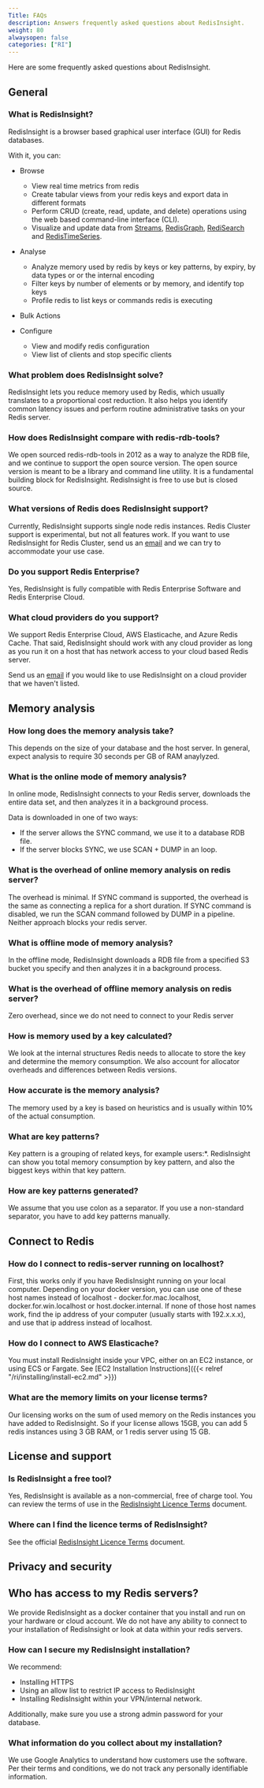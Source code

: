 ```yaml
---
Title: FAQs
description: Answers frequently asked questions about RedisInsight.
weight: 80
alwaysopen: false
categories: ["RI"]
---
```

Here are some frequently asked questions about RedisInsight.

## General

### What is RedisInsight?

RedisInsight is a browser based graphical user interface (GUI) for Redis databases. 

With it, you can:

- Browse
    - View real time metrics from redis
    - Create tabular views from your redis keys and export data in different formats
    - Perform CRUD (create, read, update, and delete) operations using the web based command-line interface (CLI).
    - Visualize and update data from [Streams](https://redis.io/topics/streams-intro), [RedisGraph](https://redisgraph.io), [RediSearch](https://redisearch.io) and [RedisTimeSeries](https://redistimeseries.io).

- Analyse
    - Analyze memory used by redis by keys or key patterns, by expiry, by data types or or the internal encoding
    - Filter keys by number of elements or by memory, and identify top keys
    - Profile redis to list keys or commands redis is executing

- Bulk Actions

- Configure
    - View and modify redis configuration
    - View list of clients and stop specific clients

### What problem does RedisInsight solve?

RedisInsight lets you reduce memory used by Redis, which usually translates to a proportional cost reduction. It also helps you identify common latency issues and perform routine administrative tasks on your Redis server.

### How does RedisInsight compare with redis-rdb-tools?

We open sourced redis-rdb-tools in 2012 as a way to analyze the RDB file, and we continue to support the open source version. The open source version is meant to be a library and command line utility. It is a fundamental building block for RedisInsight. RedisInsight is free to use but is closed source.

### What versions of Redis does RedisInsight support?

Currently, RedisInsight supports single node redis instances. Redis Cluster support is experimental, but not all features work. If you want to use RedisInsight for Redis Cluster, send us an [email](mailto:redisinsight@redislabs.com) and we can try to accommodate your use case.

### Do you support Redis Enterprise?

Yes, RedisInsight is fully compatible with Redis Enterprise Software and Redis Enterprise Cloud.

### What cloud providers do you support?

We support Redis Enterprise Cloud, AWS Elasticache, and Azure Redis Cache. That said, RedisInsight should work with any cloud provider as long as you run it on a host that has network access to your cloud based Redis server. 

Send us an [email](mailto:redisinsight@redislabs.com) if you would like to use RedisInsight on a cloud provider that we haven't listed.

## Memory analysis

### How long does the memory analysis take?

This depends on the size of your database and the host server.  In general, expect analysis to require 30 seconds per GB of RAM anaylyzed.

### What is the online mode of memory analysis?

In online mode, RedisInsight connects to your Redis server, downloads the entire data set, and then analyzes it in a background process. 

Data is downloaded in one of two ways:

- If the server allows the SYNC command, we use it to a database RDB file.
- If the server blocks SYNC, we use SCAN&nbsp;+&nbsp;DUMP in an loop.

### What is the overhead of online memory analysis on redis server?

The overhead is minimal. If SYNC command is supported, the overhead is the same as connecting a replica for a short duration. If SYNC command is disabled, we run the  SCAN command followed by DUMP in a pipeline. Neither approach blocks your redis server.

### What is offline mode of memory analysis?

In the offline mode, RedisInsight downloads a RDB file from a specified S3 bucket you specify and then analyzes it in a background process.

### What is the overhead of offline memory analysis on redis server?

Zero overhead, since we do not need to connect to your Redis server

### How is memory used by a key calculated?

We look at the internal structures Redis needs to allocate to store the key and determine the memory consumption. We also account for allocator overheads and differences between Redis versions.

### How accurate is the memory analysis?

The memory used by a key is based on heuristics and is usually within 10% of the actual consumption.

### What are key patterns?

Key pattern is a grouping of related keys, for example users:*. RedisInsight can show you total memory consumption by key pattern, and also the biggest keys within that key pattern.

### How are key patterns generated?

We assume that you use colon as a separator. If you use a non-standard separator, you have to add key patterns manually.

## Connect to Redis

### How do I connect to redis-server running on localhost?

First, this works only if you have RedisInsight running on your local computer. Depending on your docker version, you can use one of these host names instead of localhost - docker.for.mac.localhost, docker.for.win.localhost or host.docker.internal. If none of those host names work, find the ip address of your computer (usually starts with 192.x.x.x), and use that ip address instead of localhost.

### How do I connect to AWS Elasticache?

You must install RedisInsight inside your VPC, either on an EC2 instance, or using ECS or Fargate. See [EC2 Installation Instructions]({{< relref "/ri/installing/install-ec2.md" >}})

### What are the memory limits on your license terms?

Our licensing works on the sum of used memory on the Redis instances you have added to RedisInsight. So if your license allows 15GB, you can add 5 redis instances using 3 GB RAM, or 1 redis server using 15 GB.

## License and support

### Is RedisInsight a free tool?

Yes, RedisInsight is available as a non-commercial, free of charge tool. You can review the terms of use in the [RedisInsight Licence Terms](https://redislabs.com/wp-content/uploads/2019/10/RedisInsight-EULA-terms.pdf) document.

### Where can I find the licence terms of RedisInsight?

See the official [RedisInsight Licence Terms](https://redislabs.com/wp-content/uploads/2019/10/RedisInsight-EULA-terms.pdf) document. 

## Privacy and security

## Who has access to my Redis servers?

We provide RedisInsight as a docker container that you install and run on your hardware or cloud account. We do not have any ability to connect to your installation of RedisInsight or look at data within your redis servers.

### How can I secure my RedisInsight installation?

We recommend:
- Installing HTTPS
- Using an allow list to restrict IP access to RedisInsight
- Installing RedisInsight within your VPN/internal network. 

Additionally, make sure you use a strong admin password for your database.

### What information do you collect about my installation?

We use Google Analytics to understand how customers use the software. Per their terms and conditions, we do not track any personally identifiable information.
